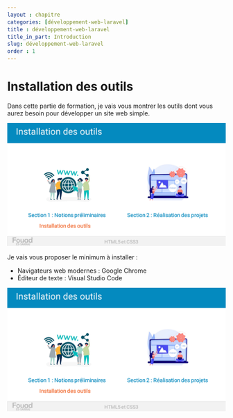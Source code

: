 ```yaml
---
layout : chapitre
categories: [développement-web-laravel]
title : développement-web-laravel
title_in_part: Introduction
slug: développement-web-laravel
order : 1
---
```


# Installation des outils

<!-- new slide -->

<!-- g layout : t 12-9  -->

<!-- note -->

Dans cette partie de formation, je vais vous montrer les outils dont vous aurez besoin pour développer un site web simple.

<!-- end note -->

![](./images/installation-outils/introduction/introduction.png)
 

<!-- new slide -->

<!-- g layout : t 12-8 -->

<!-- note -->

Je vais vous proposer le minimum à installer : 

- Navigateurs web modernes : Google Chrome
- Éditeur de texte : Visual Studio Code

<!-- end note -->

![Installation des outils](./images/installation-outils/introduction/introduction.png)



